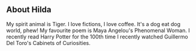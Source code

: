 ## About Hilda
My spirit animal is Tiger.
I love fictions, I love coffee. 
It's a dog eat dog world, phew! 
My favourite poem is Maya Angelou's Phenomenal Woman. 
I recently read Harry Potter for the 100th time 
I recently watched Guillermo Del Toro's Cabinets of Curiosities.
